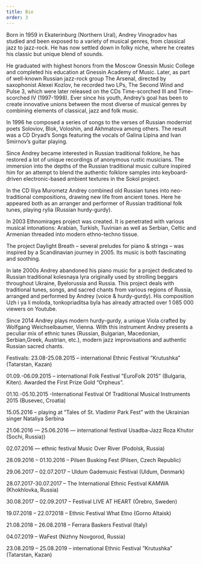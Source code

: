```yaml
---
title: Bio
order: 3
---
```


Born in 1959 in Ekaterinburg (Northern Ural), Andrey Vinogradov has studied and been exposed to a variety of musical genres, from classical jazz to jazz-rock. He has now settled down in folky niche, where he creates his classic but unique blend of sounds.

He graduated with highest honors from the Moscow Gnessin Music College and completed his education at Gnessin Academy of Music. Later, as part of well-known Russian jazz-rock group The Arsenal, directed by saxophonist Alexei Kozlov, he recorded two LPs, The Second Wind and Pulse 3, which were later released on the CDs Time-scorched III and Time-scorched IV (1997-1998). Ever since his youth, Andrey’s goal has been to create innovative unions between the most diverse of musical genres by combining elements of classical, jazz and folk music.

In 1996 he composed a series of songs to the verses of Russian modernist poets Soloviov, Blok, Voloshin, and Akhmatova among others. The result was a CD Dryad’s Songs featuring the vocals of Galina Lipina and Ivan Smirnov’s guitar playing.

Since Andrey became interested in Russian traditional folklore, he has restored a lot of unique recordings of anonymous rustic musicians. The immersion into the depths of the Russian traditional music culture inspired him for an attempt to blend the authentic folklore samples into keyboard-driven electronic-based ambient textures in the Sokol project.

In the CD Iliya Murometz Andrey combined old Russian tunes into neo-traditional compositions, drawing new life from ancient tones. Here he appeared both as an arranger and performer of Russian traditional folk tunes, playing rylia (Russian hurdy-gurdy).

In 2003 Ethnomirages project was created. It is penetrated with various musical intonations: Arabian, Turkish, Tuvinian as well as Serbian, Celtic and Armenian threaded into modern ethno-techno tissue.

The project Daylight Breath – several preludes for piano & strings – was inspired by a Scandinavian journey in 2005. Its music is both fascinating and soothing.

In late 2000s Andrey abandoned his piano music for a project dedicated to Russian traditional kolesnaya lyra originally used by strolling beggars throughout Ukraine, Byelorussia and Russia. This project deals with traditional tunes, songs, and sacred chants from various regions of Russia, arranged and performed by Andrey (voice & hurdy-gurdy). His composition Uzh i ya li moloda, tonkopriaditsa byla has already attracted over 1 085 000 viewers on Youtube.

Since 2014 Andrey plays modern hurdy-gurdy, a unique Viola crafted by Wolfgang Weichselbaumer, Vienna. With this instrument Andrey presents a peculiar mix of ethnic tunes (Russian, Bulgarian, Macedonian, Serbian,Greek, Austrian, etc.), modern jazz improvisations and authentic Russian sacred chants.

Festivals:
23.08-25.08.2015 – international Ethnic Festival ”Krutushka” (Tatarstan, Kazan)

01.09.-06.09.2015 – international Folk Festival ”EuroFolk 2015” (Bulgaria, Kiten). Awarded the First Prize Gold “Orpheus”.

01.10.-05.10.2015 -International Festival Of Traditional Musical Instruments 2015 (Busevec, Croatia)

15.05.2016 – playing at ”Tales of St. Vladimir Park Fest” with the Ukrainian singer Nataliya Serbina

21.06.2016 — 25.06.2016 — international festival Usadba-Jazz Roza Khutor (Sochi, Russia))

02.07.2016 — ethnic festival Music Over River (Podolsk, Russia)

28.09.2016 – 01.10.2016 – Pilsen Busking Fest (Pilsen, Czech Republic)

29.06.2017 – 02.07.2017 – Uldum Gademusic Festival (Uldum, Denmark)

28.07.2017-30.07.2017 – The International Ethnic Festival KAMWA (Khokhlovka, Russia)

30.08.2017 – 02.09.2017 – Festival LIVE AT HEART (Órebro, Sweden)

19.07.2018 – 22.072018 – Ethnic Festival What Etno (Gorno Altaisk)

21.08.2018 – 26.08.2018 – Ferrara Baskers Festival (Italy)

04.07.2019 – WaFest (Nizhny Novgorod, Russia)

23.08.2019 – 25.08.2019 – international Ethnic Festival ”Krutushka” (Tatarstan, Kazan)
